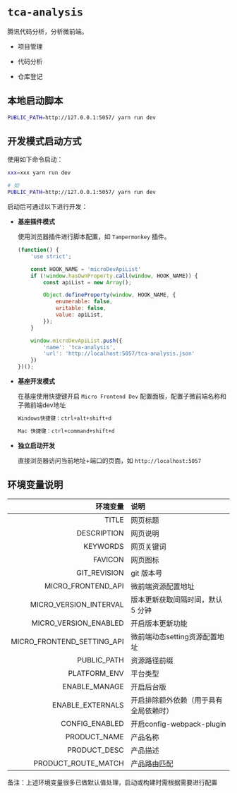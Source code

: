 # `tca-analysis`

腾讯代码分析，分析微前端。

- 项目管理

- 代码分析

- 仓库登记

## 本地启动脚本

```bash
PUBLIC_PATH=http://127.0.0.1:5057/ yarn run dev
```

## 开发模式启动方式

使用如下命令启动：

  ```bash
  xxx=xxx yarn run dev

  # 如
  PUBLIC_PATH=http://127.0.0.1:5057/ yarn run dev
  ```

启动后可通过以下进行开发：

- **基座插件模式**
  
  使用浏览器插件进行脚本配置，如 `Tampermonkey` 插件。

  ```js
  (function() {
      'use strict';

      const HOOK_NAME = 'microDevApiList'
      if (!window.hasOwnProperty.call(window, HOOK_NAME)) {
          const apiList = new Array();

          Object.defineProperty(window, HOOK_NAME, {
              enumerable: false,
              writable: false,
              value: apiList,
          });
      }

      window.microDevApiList.push({
          'name': 'tca-analysis',
          'url': 'http://localhost:5057/tca-analysis.json'
      })
  })();
  ```

- **基座开发模式**

  在基座使用快捷键开启 `Micro Frontend Dev` 配置面板，配置子微前端名称和子微前端dev地址

  ```txt
  Windows快捷键：ctrl+alt+shift+d

  Mac 快捷键：ctrl+command+shift+d
  ```

- **独立启动开发**

  直接浏览器访问当前地址+端口的页面，如 `http://localhost:5057`

## 环境变量说明

|                       环境变量 | 说明                                   |
| -----------------------------: | :------------------------------------- |
|                          TITLE | 网页标题                               |
|                    DESCRIPTION | 网页说明                               |
|                       KEYWORDS | 网页关键词                             |
|                        FAVICON | 网页图标                               |
|                   GIT_REVISION | git 版本号                             |
|             MICRO_FRONTEND_API | 微前端资源配置地址                     |
|         MICRO_VERSION_INTERVAL | 版本更新获取间隔时间，默认 5 分钟      |
|          MICRO_VERSION_ENABLED | 开启版本更新功能                       |
|     MICRO_FRONTEND_SETTING_API | 微前端动态setting资源配置地址     |
|                    PUBLIC_PATH | 资源路径前缀     |
|                   PLATFORM_ENV | 平台类型                      |
|                  ENABLE_MANAGE | 开启后台版                      |
|               ENABLE_EXTERNALS | 开启排除额外依赖（用于具有全局依赖时）           |
|                 CONFIG_ENABLED | 开启config-webpack-plugin              |
|                   PRODUCT_NAME | 产品名称                      |
|                   PRODUCT_DESC | 产品描述                      |
|            PRODUCT_ROUTE_MATCH | 产品路由匹配                      |

备注：上述环境变量很多已做默认值处理，启动或构建时需根据需要进行配置
